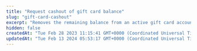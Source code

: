 ```yaml
---
title: "Request cashout of gift card balance"
slug: "gift-card-cashout"
excerpt: "Removes the remaining balance from an active gift card account. For more information, see [use the gift card API](https://docs.clover.com/docs/gift-card-api)."
hidden: false
createdAt: "Tue Feb 28 2023 11:15:41 GMT+0000 (Coordinated Universal Time)"
updatedAt: "Tue Feb 13 2024 05:53:17 GMT+0000 (Coordinated Universal Time)"
---
```

